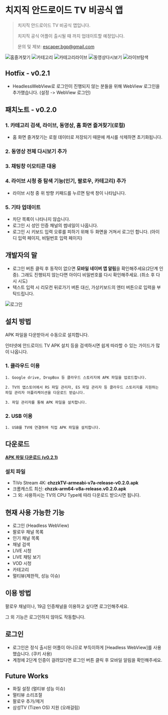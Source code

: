 # 치지직 안드로이드 TV 비공식 앱
>치지직 안드로이드 TV 비공식 앱입니다.
>
>치지직 공식 어플이 출시될 때 까지 업데이트할 예정입니다.
>
>문의 및 제보: escaper.bgp@gmail.com

![홈즐겨찾기](./images/01.png)
![카테고리](./images/03.png)
![카테고리라이브](./images/04.png)
![동영상다시보기](./images/02.png)
![라이브탐색](./images/05.png)

## Hotfix - v0.2.1
- HeadlessWebView로 로그인이 진행되지 않는 분들을 위해 WebView 로그인을 추가했습니다. (설정 -> WebView 로그인)


## 패치노트 - v0.2.0
### 1. 카테고리 검색, 라이브, 동영상, 홈 화면 즐겨찾기(로컬)
- 홈 화면 즐겨찾기는 로컬 데이터로 저장되기 때문에 캐시를 삭제하면 초기화됩니다.
### 2. 동영상 전체 다시보기 추가
### 3. 채팅창 이모티콘 대응
### 4. 라이브 시청 중 탐색 기능(인기, 팔로우, 카테고리) 추가
- 라이브 시청 중 위 방향 키패드를 누르면 탐색 창이 나타납니다. 
### 5. 기타 업데이트
- 차단 목록이 나타나지 않습니다.
- 로그인 시 성인 인증 채널의 썸네일이 나옵니다.
- 로그인 시 키보드 입력 오류를 피하기 위해 두 화면을 거쳐서 로그인 합니다. (아이디 입력 페이지, 비밀번호 입력 페이지)

## 개발자의 말
- 로그인 버튼 클릭 후 동작이 없으면 **모바일 네이버 앱 알림**을 확인해주세요(2단계 인증). 그래도 진행되지 않는다면 아이디 비밀번호를 다시 확인해주세요. (취소 후 다시 시도)
- 텍스트 입력 시 리모컨 뒤로가기 버튼 대신, 가상키보드의 엔터 버튼으로 입력을 부탁드립니다.

![로그인](./images/06.png)
  
## 설치 방법
APK 파일을 다운받아서 수동으로 설치합니다.

인터넷에 안드로이드 TV APK 설치 등을 검색하시면 쉽게 따라할 수 있는 가이드가 많이 나옵니다. 

### 1. 클라우드 이용
```
1. Google drive, DropBox 등 클라우드 스토리지에 APK 파일을 업로드합니다.

2. TV의 앱스토어에서 RS 파일 관리자, ES 파일 관리자 등 클라우드 스토리지를 지원하는 파일 관리자 어플리케이션을 다운로드 받습니다.

3. 파일 관리자를 통해 APK 파일을 설치합니다.
```

### 2. USB 이용
```
1. USB를 TV에 연결하여 직접 APK 파일을 설치합니다.
```

## 다운로드
[**APK 파일 다운로드 (v0.2.1)**](https://github.com/Escaper-Park/unofficial_chzzk_android_tv/releases/tag/v0.2.0)

### 설치 파일
- TiVo Stream 4K: **chzzkTV-armeabi-v7a-release-v0.2.0.apk**
- 크롬캐스트 최신: **chzzk-arm64-v8a-release.v0.2.0.apk**
- 그 외: 사용하시는 TV의 CPU Type에 따라 다운로드 받으시면 됩니다.

## 현재 사용 가능한 기능
- 로그인 (Headless WebView)
- 팔로우 채널 목록
- 인기 채널 목록
- 채널 검색
- LIVE 시청
- LIVE 채팅 보기
- VOD 시청
- 카테고리
- 멀티뷰(제한적, 성능 이슈)

## 이용 방법
팔로우 채널이나, 19금 인증채널을 이용하고 싶다면 로그인해주세요. 

그 외 기능은 로그인하지 않아도 작동합니다.

## 로그인
- 로그인은 정식 출시된 어플이 아니므로 부득이하게 [Headless WebView]를 사용했습니다. (쿠키 사용)
- 계정에 2단계 인증이 걸려있다면 로그인 버튼 클릭 후 모바일 알림을 확인해주세요.

## Future Works
- 화질 설정 (멀티뷰 성능 이슈)
- 멀티뷰 소리조절
- 팔로우 추가/제거
- 삼성TV (Tizen OS) 지원 (오래걸림)

